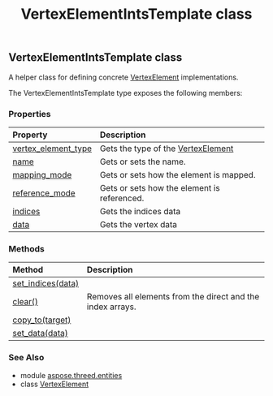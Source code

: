 ﻿---
title: VertexElementIntsTemplate class
second_title: Aspose.3D for Python via .NET API References
description: 
type: docs
weight: 450
url: /python-net/aspose.threed.entities/vertexelementintstemplate/
is_root: false
---

## VertexElementIntsTemplate class

A helper class for defining concrete [VertexElement](/3d/python-net/aspose.threed.entities/vertexelement) implementations.



The VertexElementIntsTemplate type exposes the following members:

### Properties
| Property | Description |
| :- | :- |
| [vertex_element_type](/3d/python-net/aspose.threed.entities/vertexelementintstemplate/vertex_element_type) | Gets the type of the [VertexElement](/3d/python-net/aspose.threed.entities/vertexelement) |
| [name](/3d/python-net/aspose.threed.entities/vertexelementintstemplate/name) | Gets or sets the name. |
| [mapping_mode](/3d/python-net/aspose.threed.entities/vertexelementintstemplate/mapping_mode) | Gets or sets how the element is mapped. |
| [reference_mode](/3d/python-net/aspose.threed.entities/vertexelementintstemplate/reference_mode) | Gets or sets how the element is referenced. |
| [indices](/3d/python-net/aspose.threed.entities/vertexelementintstemplate/indices) | Gets the indices data |
| [data](/3d/python-net/aspose.threed.entities/vertexelementintstemplate/data) | Gets the vertex data |


### Methods
| Method | Description |
| :- | :- |
| [set_indices(data)](/3d/python-net/aspose.threed.entities/vertexelementintstemplate/set_indices/#int[]) |  |
| [clear()](/3d/python-net/aspose.threed.entities/vertexelementintstemplate/clear/#) | Removes all elements from the direct and the index arrays. |
| [copy_to(target)](/3d/python-net/aspose.threed.entities/vertexelementintstemplate/copy_to/#VertexElementIntsTemplate) |  |
| [set_data(data)](/3d/python-net/aspose.threed.entities/vertexelementintstemplate/set_data/#int[]) |  |


### See Also

* module [aspose.threed.entities](../)
* class [VertexElement](/3d/python-net/aspose.threed.entities/vertexelement)
